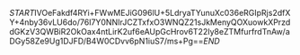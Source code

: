 $START$IVOeFakdf4RYi+FWwMEJiG096lU+5LdryaTYunuXc036eRGIpRjs2dfXY+4nby36vLU6do/76I7Y0NNIrJCZTxfxO3WNQZ21sJkMenyQOXuowkXPrzddGKzV3QWBiR2OkOax4ntLirK2uf6eAUpGcHrov6T22Iy8eZTMfurfrdTnAw/aDGy58Ze9Ug1DJFD/B4W0CDvv6pN1iuS7/ms+Pg==$END$